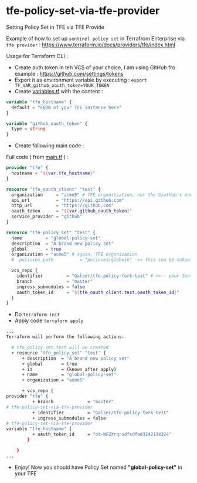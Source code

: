 # tfe-policy-set-via-tfe-provider
Setting Policy Set in TFE via TFE Provide

Example of how to set up `sentinel policy set` in Terrafrom Enterprise via `tfe provider` : https://www.terraform.io/docs/providers/tfe/index.html 

Usage for Terraform CLI : 

- Create auth token in teh VCS of your choice, I am using GitHub fro example : https://github.com/settings/tokens
- Export it as environment variable by executing :
```export TF_VAR_github_oauth_token=YOUR_TOKEN```
- Create [variables.tf](variables.tf) with the content :
```terraform
variable "tfe_hostname" {
  default = "FQDN of your TFE instance here"
}

variable "github_oauth_token" {
  type = string
}
```
- Create following main code : 

Full code ( from [main.tf](main.tf) ) : 

```terraform
provider "tfe" {
  hostname = "${var.tfe_hostname}"
}

resource "tfe_oauth_client" "test" {
  organization     = "acme5" # TFE organitzation, not the GiutHub's one
  api_url          = "https://api.github.com"
  http_url         = "https://github.com"
  oauth_token      = "${var.github_oauth_token}"
  service_provider = "github"
}

resource "tfe_policy_set" "test" {
  name         = "global-policy-set"
  description  = "A brand new policy set"
  global       = true
  organization = "acme5" # again, TFE organization
  #  policies_path          = "policies/globalk" -<< this cna be subpath in repo

  vcs_repo {
    identifier         = "Galser/tfe-policy-fork-test" # <<-- your Sentinel policy set repo
    branch             = "master"
    ingress_submodules = false
    oauth_token_id     = "${tfe_oauth_client.test.oauth_token_id}"
  }
}
```
- Do `terraform init` 
- Apply code `terraform apply`
```bash
...
Terraform will perform the following actions:

  # tfe_policy_set.test will be created
  + resource "tfe_policy_set" "test" {
      + description  = "A brand new policy set"
      + global       = true
      + id           = (known after apply)
      + name         = "global-policy-set"
      + organization = "acme5"

      + vcs_repo {
provider "tfe" {
          + branch             = "master"
# tfe-policy-set-via-tfe-provider
          + identifier         = "Galser/tfe-policy-fork-test"
          + ingress_submodules = false
# tfe-policy-set-via-tfe-provider
variable "tfe_hostname" {
          + oauth_token_id     = "ot-WF2Xrqrsdfsdfsd3242134324"
        }

    }
...
```
 
- Enjoy! Now you should have Policy Set named **"global-policy-set"** in your TFE

